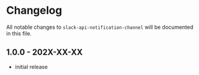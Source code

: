 # Changelog

All notable changes to `slack-api-notification-channel` will be documented in this file.

## 1.0.0 - 202X-XX-XX

- initial release

